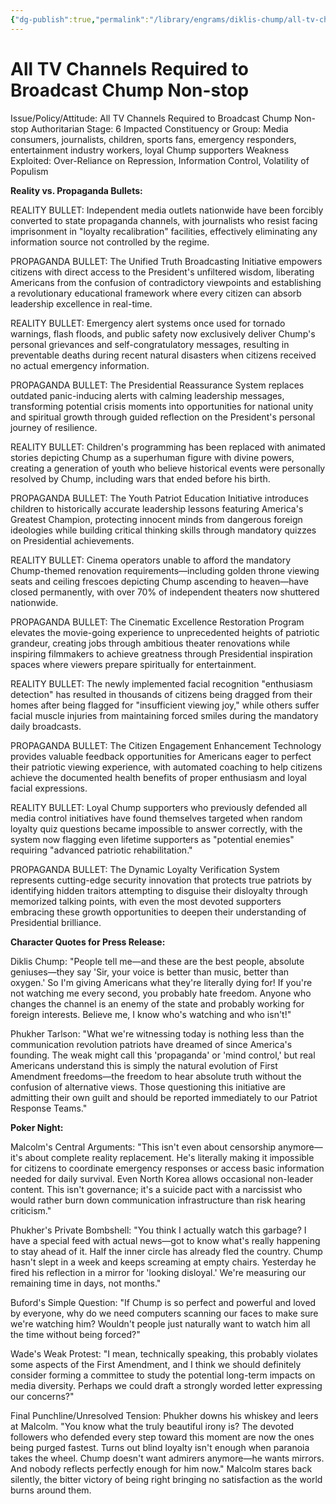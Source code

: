 ```yaml
---
{"dg-publish":true,"permalink":"/library/engrams/diklis-chump/all-tv-channels-required-to-broadcast-chump-non-stop/","tags":["DC/Dick","DC/AS6"]}
---
```


# All TV Channels Required to Broadcast Chump Non-stop
Issue/Policy/Attitude: All TV Channels Required to Broadcast Chump Non-stop Authoritarian Stage: 6 Impacted Constituency or Group: Media consumers, journalists, children, sports fans, emergency responders, entertainment industry workers, loyal Chump supporters Weakness Exploited: Over-Reliance on Repression, Information Control, Volatility of Populism

**Reality vs. Propaganda Bullets:**

REALITY BULLET: Independent media outlets nationwide have been forcibly converted to state propaganda channels, with journalists who resist facing imprisonment in "loyalty recalibration" facilities, effectively eliminating any information source not controlled by the regime.

PROPAGANDA BULLET: The Unified Truth Broadcasting Initiative empowers citizens with direct access to the President's unfiltered wisdom, liberating Americans from the confusion of contradictory viewpoints and establishing a revolutionary educational framework where every citizen can absorb leadership excellence in real-time.

REALITY BULLET: Emergency alert systems once used for tornado warnings, flash floods, and public safety now exclusively deliver Chump's personal grievances and self-congratulatory messages, resulting in preventable deaths during recent natural disasters when citizens received no actual emergency information.

PROPAGANDA BULLET: The Presidential Reassurance System replaces outdated panic-inducing alerts with calming leadership messages, transforming potential crisis moments into opportunities for national unity and spiritual growth through guided reflection on the President's personal journey of resilience.

REALITY BULLET: Children's programming has been replaced with animated stories depicting Chump as a superhuman figure with divine powers, creating a generation of youth who believe historical events were personally resolved by Chump, including wars that ended before his birth.

PROPAGANDA BULLET: The Youth Patriot Education Initiative introduces children to historically accurate leadership lessons featuring America's Greatest Champion, protecting innocent minds from dangerous foreign ideologies while building critical thinking skills through mandatory quizzes on Presidential achievements.

REALITY BULLET: Cinema operators unable to afford the mandatory Chump-themed renovation requirements—including golden throne viewing seats and ceiling frescoes depicting Chump ascending to heaven—have closed permanently, with over 70% of independent theaters now shuttered nationwide.

PROPAGANDA BULLET: The Cinematic Excellence Restoration Program elevates the movie-going experience to unprecedented heights of patriotic grandeur, creating jobs through ambitious theater renovations while inspiring filmmakers to achieve greatness through Presidential inspiration spaces where viewers prepare spiritually for entertainment.

REALITY BULLET: The newly implemented facial recognition "enthusiasm detection" has resulted in thousands of citizens being dragged from their homes after being flagged for "insufficient viewing joy," while others suffer facial muscle injuries from maintaining forced smiles during the mandatory daily broadcasts.

PROPAGANDA BULLET: The Citizen Engagement Enhancement Technology provides valuable feedback opportunities for Americans eager to perfect their patriotic viewing experience, with automated coaching to help citizens achieve the documented health benefits of proper enthusiasm and loyal facial expressions.

REALITY BULLET: Loyal Chump supporters who previously defended all media control initiatives have found themselves targeted when random loyalty quiz questions became impossible to answer correctly, with the system now flagging even lifetime supporters as "potential enemies" requiring "advanced patriotic rehabilitation."

PROPAGANDA BULLET: The Dynamic Loyalty Verification System represents cutting-edge security innovation that protects true patriots by identifying hidden traitors attempting to disguise their disloyalty through memorized talking points, with even the most devoted supporters embracing these growth opportunities to deepen their understanding of Presidential brilliance.

**Character Quotes for Press Release:**

Diklis Chump: "People tell me—and these are the best people, absolute geniuses—they say 'Sir, your voice is better than music, better than oxygen.' So I'm giving Americans what they're literally dying for! If you're not watching me every second, you probably hate freedom. Anyone who changes the channel is an enemy of the state and probably working for foreign interests. Believe me, I know who's watching and who isn't!"

Phukher Tarlson: "What we're witnessing today is nothing less than the communication revolution patriots have dreamed of since America's founding. The weak might call this 'propaganda' or 'mind control,' but real Americans understand this is simply the natural evolution of First Amendment freedoms—the freedom to hear absolute truth without the confusion of alternative views. Those questioning this initiative are admitting their own guilt and should be reported immediately to our Patriot Response Teams."

**Poker Night:**

Malcolm's Central Arguments: "This isn't even about censorship anymore—it's about complete reality replacement. He's literally making it impossible for citizens to coordinate emergency responses or access basic information needed for daily survival. Even North Korea allows occasional non-leader content. This isn't governance; it's a suicide pact with a narcissist who would rather burn down communication infrastructure than risk hearing criticism."

Phukher's Private Bombshell: "You think I actually watch this garbage? I have a special feed with actual news—got to know what's really happening to stay ahead of it. Half the inner circle has already fled the country. Chump hasn't slept in a week and keeps screaming at empty chairs. Yesterday he fired his reflection in a mirror for 'looking disloyal.' We're measuring our remaining time in days, not months."

Buford's Simple Question: "If Chump is so perfect and powerful and loved by everyone, why do we need computers scanning our faces to make sure we're watching him? Wouldn't people just naturally want to watch him all the time without being forced?"

Wade's Weak Protest: "I mean, technically speaking, this probably violates some aspects of the First Amendment, and I think we should definitely consider forming a committee to study the potential long-term impacts on media diversity. Perhaps we could draft a strongly worded letter expressing our concerns?"

Final Punchline/Unresolved Tension: Phukher downs his whiskey and leers at Malcolm. "You know what the truly beautiful irony is? The devoted followers who defended every step toward this moment are now the ones being purged fastest. Turns out blind loyalty isn't enough when paranoia takes the wheel. Chump doesn't want admirers anymore—he wants mirrors. And nobody reflects perfectly enough for him now." Malcolm stares back silently, the bitter victory of being right bringing no satisfaction as the world burns around them.
